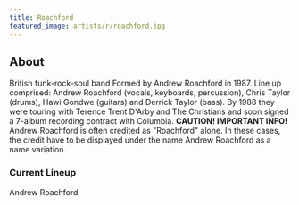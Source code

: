 ```yaml
---
title: Roachford
featured_image: artists/r/roachford.jpg
---
```

## About

British funk-rock-soul band
Formed by Andrew Roachford in 1987. Line up comprised: Andrew Roachford (vocals, keyboards, percussion), Chris Taylor (drums), Hawi Gondwe (guitars) and Derrick Taylor (bass). By 1988 they were touring with Terence Trent D'Arby and The Christians and soon signed a 7-album recording contract with Columbia.
**CAUTION! IMPORTANT INFO!**
Andrew Roachford is often credited as "Roachford" alone. In these cases, the credit have to be displayed under the name Andrew Roachford as a name variation.


### Current Lineup

Andrew Roachford

